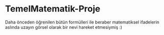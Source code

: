 # TemelMatematik-Proje
Daha önceden öğrenilen bütün formülleri ile beraber matematiksel ifadelerin aslında uzayın görsel olarak bir nevi hareket etmesiymiş :)
